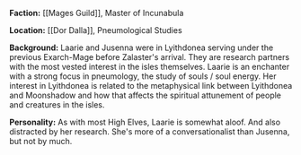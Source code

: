 **Faction:**
[[Mages Guild]], Master of Incunabula

**Location:** 
[[Dor Dalla]], Pneumological Studies

**Background:**
Laarie and Jusenna were in Lyithdonea serving under the previous Exarch-Mage before Zalaster's arrival. They are research partners with the most vested interest in the isles themselves. Laarie is an enchanter with a strong focus in pneumology, the study of souls / soul energy. Her interest in Lyithdonea is related to the metaphysical link between Lyithdonea and Moonshadow and how that affects the spiritual attunement of people and creatures in the isles.

**Personality:**
As with most High Elves, Laarie is somewhat aloof. And also distracted by her research. She's more of a conversationalist than Jusenna, but not by much.